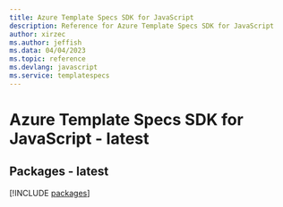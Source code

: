 ```yaml
---
title: Azure Template Specs SDK for JavaScript
description: Reference for Azure Template Specs SDK for JavaScript
author: xirzec
ms.author: jeffish
ms.data: 04/04/2023
ms.topic: reference
ms.devlang: javascript
ms.service: templatespecs
---
```

# Azure Template Specs SDK for JavaScript - latest
## Packages - latest
[!INCLUDE [packages](template-specs-index.md)]